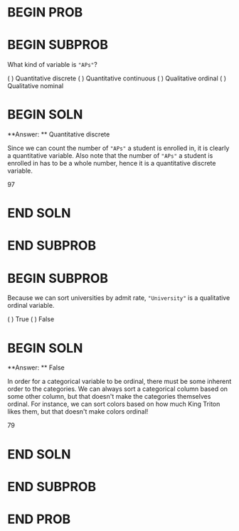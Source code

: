# BEGIN PROB

# BEGIN SUBPROB

What kind of variable is `"APs"`?

( ) Quantitative discrete
( ) Quantitative continuous
( ) Qualitative ordinal
( ) Qualitative nominal

# BEGIN SOLN

**Answer: ** Quantitative discrete

Since we can count the number of `"APs"` a student is enrolled in, it is clearly a quantitative variable. Also note that the number of `"APs"` a student is enrolled in has to be a whole number, hence it is a quantitative discrete variable.

<average>97</average>

# END SOLN

# END SUBPROB

# BEGIN SUBPROB

Because we can sort universities by admit rate, `"University"` is a
qualitative ordinal variable.

( ) True
( ) False

# BEGIN SOLN

**Answer: ** False

In order for a categorical variable to be ordinal, there must be some
inherent order to the categories. We can always sort a categorical
column based on some other column, but that doesn't make the categories
themselves ordinal. For instance, we can sort colors based on how much
King Triton likes them, but that doesn't make colors ordinal!

<average>79</average>

# END SOLN

# END SUBPROB

# END PROB